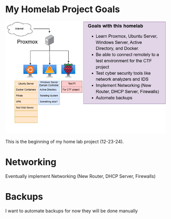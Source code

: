 # My Homelab Project Goals
![diagram](./homelab12-23-24.png)


This is the beginning of my home lab project (12-23-24). 

# Networking
Eventually implement Networking (New Router, DHCP Server, Firewalls)
# Backups
I want to automate backups for now they will be done manually

